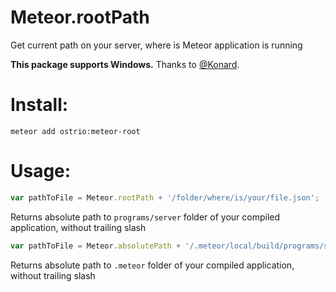 Meteor.rootPath
========
Get current path on your server, where is Meteor application is running

__This package supports Windows.__ Thanks to [@Konard](https://github.com/Konard).

Install:
========
```shell
meteor add ostrio:meteor-root
```

Usage:
========
```javascript
var pathToFile = Meteor.rootPath + '/folder/where/is/your/file.json';
```
Returns absolute path to `programs/server` folder of your compiled application, without trailing slash

```javascript
var pathToFile = Meteor.absolutePath + '/.meteor/local/build/programs/server/folder/where/is/your/file.json';
```
Returns absolute path to `.meteor` folder of your compiled application, without trailing slash